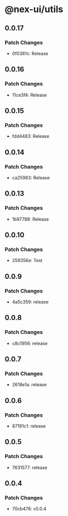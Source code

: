 # @nex-ui/utils

## 0.0.17

### Patch Changes

- 0f0381c: Release

## 0.0.16

### Patch Changes

- 11ce3f4: Release

## 0.0.15

### Patch Changes

- fdd4483: Release

## 0.0.14

### Patch Changes

- ca25983: Release

## 0.0.13

### Patch Changes

- 1b97788: Release

## 0.0.10

### Patch Changes

- 259356e: Test

## 0.0.9

### Patch Changes

- 4a5c359: release

## 0.0.8

### Patch Changes

- c8c1956: release

## 0.0.7

### Patch Changes

- 2618e1a: release

## 0.0.6

### Patch Changes

- 87191c1: release

## 0.0.5

### Patch Changes

- 7631577: release

## 0.0.4

### Patch Changes

- 70cb478: v0.0.4

